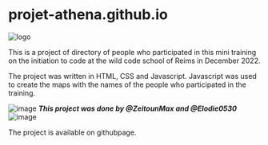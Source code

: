 # projet-athena.github.io

![logo](https://user-images.githubusercontent.com/120447954/216831622-1f2683b9-e059-4631-9845-e3f4e59e6acc.png)



This is a project of directory of people who participated in this mini training on the initiation to code at the wild code school of Reims in December 2022.

The project was written in HTML, CSS and Javascript. Javascript was used to create the maps with the names of the people who participated in the training.

![image](https://user-images.githubusercontent.com/120447954/216831849-478cbb52-6b37-4d98-ba76-ac66cdafbbe7.png)
***This project was done by @ZeitounMax and @Elodie0530***![image](https://user-images.githubusercontent.com/120447954/216831852-edfc1ca2-eaae-4d1a-8cd8-aa1d3fe6fc29.png)


The project is available on githubpage.
